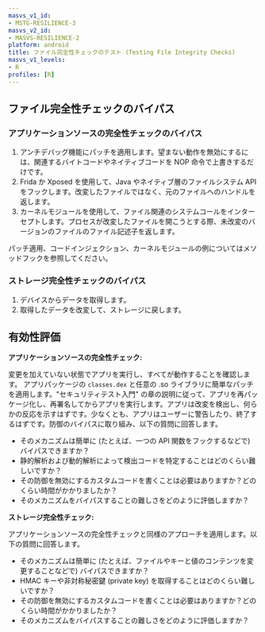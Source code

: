 ```yaml
---
masvs_v1_id:
- MSTG-RESILIENCE-3
masvs_v2_id:
- MASVS-RESILIENCE-2
platform: android
title: ファイル完全性チェックのテスト (Testing File Integrity Checks)
masvs_v1_levels:
- R
profiles: [R]
---
```


## ファイル完全性チェックのバイパス

### アプリケーションソースの完全性チェックのバイパス

1. アンチデバッグ機能にパッチを適用します。望まない動作を無効にするには、関連するバイトコードやネイティブコードを NOP 命令で上書きするだけです。
2. Frida か Xposed を使用して、Java やネイティブ層のファイルシステム API をフックします。改変したファイルではなく、元のファイルへのハンドルを返します。
3. カーネルモジュールを使用して、ファイル関連のシステムコールをインターセプトします。プロセスが改変したファイルを開こうとする際、未改変のバージョンのファイルのファイル記述子を返します。

パッチ適用、コードインジェクション、カーネルモジュールの例についてはメソッドフックを参照してください。

### ストレージ完全性チェックのバイパス

1. デバイスからデータを取得します。
2. 取得したデータを改変して、ストレージに戻します。

## 有効性評価

**アプリケーションソースの完全性チェック:**

変更を加えていない状態でアプリを実行し、すべてが動作することを確認します。 アプリパッケージの `classes.dex` と任意の .so ライブラリに簡単なパッチを適用します。"セキュリティテスト入門" の章の説明に従って、アプリを再パッケージ化し、再署名してからアプリを実行します。アプリは改変を検出し、何らかの反応を示すはずです。少なくとも、アプリはユーザーに警告したり、終了するはずです。防御のバイパスに取り組み、以下の質問に回答します。

- そのメカニズムは簡単に (たとえば、一つの API 関数をフックするなどで) バイパスできますか？
- 静的解析および動的解析によって検出コードを特定することはどのくらい難しいですか？
- その防御を無効にするカスタムコードを書くことは必要はありますか？どのくらい時間がかかりましたか？
- そのメカニズムをバイパスすることの難しさをどのように評価しますか？

**ストレージ完全性チェック:**

アプリケーションソースの完全性チェックと同様のアプローチを適用します。以下の質問に回答します。

- そのメカニズムは簡単に (たとえば、ファイルやキーと値のコンテンツを変更することなどで) バイパスできますか？
- HMAC キーや非対称秘密鍵 (private key) を取得することはどのくらい難しいですか？
- その防御を無効にするカスタムコードを書くことは必要はありますか？どのくらい時間がかかりましたか？
- そのメカニズムをバイパスすることの難しさをどのように評価しますか？
